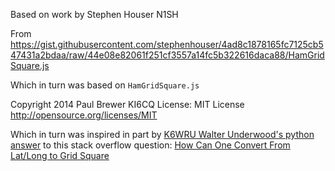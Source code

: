 Based on work by Stephen Houser N1SH

From https://gist.githubusercontent.com/stephenhouser/4ad8c1878165fc7125cb547431a2bdaa/raw/44e08e82061f251cf3557a14fc5b322616daca88/HamGridSquare.js

Which in turn was based on `HamGridSquare.js`

Copyright 2014 Paul Brewer KI6CQ
License:  MIT License http://opensource.org/licenses/MIT

Which in turn was inspired in part by [K6WRU Walter Underwood's python answer](https://ham.stackexchange.com/a/244) to this stack overflow question:
[How Can One Convert From Lat/Long to Grid Square](https://ham.stackexchange.com/questions/221/how-can-one-convert-from-lat-long-to-grid-square)
